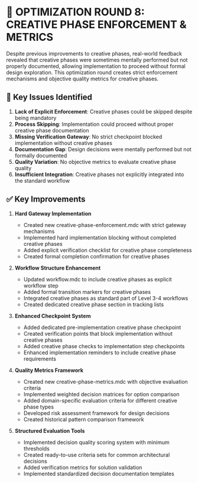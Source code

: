 # 🔄 OPTIMIZATION ROUND 8: CREATIVE PHASE ENFORCEMENT & METRICS

Despite previous improvements to creative phases, real-world feedback revealed that creative phases were sometimes mentally performed but not properly documented, allowing implementation to proceed without formal design exploration. This optimization round creates strict enforcement mechanisms and objective quality metrics for creative phases.

## 🚨 Key Issues Identified
1. **Lack of Explicit Enforcement**: Creative phases could be skipped despite being mandatory
2. **Process Skipping**: Implementation could proceed without proper creative phase documentation
3. **Missing Verification Gateway**: No strict checkpoint blocked implementation without creative phases
4. **Documentation Gap**: Design decisions were mentally performed but not formally documented
5. **Quality Variation**: No objective metrics to evaluate creative phase quality
6. **Insufficient Integration**: Creative phases not explicitly integrated into the standard workflow

## ✅ Key Improvements
1. **Hard Gateway Implementation**
   - Created new creative-phase-enforcement.mdc with strict gateway mechanisms
   - Implemented hard implementation blocking without completed creative phases
   - Added explicit verification checklist for creative phase completeness
   - Created formal completion confirmation for creative phases

2. **Workflow Structure Enhancement**
   - Updated workflow.mdc to include creative phases as explicit workflow step
   - Added formal transition markers for creative phases
   - Integrated creative phases as standard part of Level 3-4 workflows
   - Created dedicated creative phase section in tracking lists

3. **Enhanced Checkpoint System**
   - Added dedicated pre-implementation creative phase checkpoint
   - Created verification points that block implementation without creative phases
   - Added creative phase checks to implementation step checkpoints
   - Enhanced implementation reminders to include creative phase requirements

4. **Quality Metrics Framework**
   - Created new creative-phase-metrics.mdc with objective evaluation criteria
   - Implemented weighted decision matrices for option comparison
   - Added domain-specific evaluation criteria for different creative phase types
   - Developed risk assessment framework for design decisions
   - Created historical pattern comparison framework

5. **Structured Evaluation Tools**
   - Implemented decision quality scoring system with minimum thresholds
   - Created ready-to-use criteria sets for common architectural decisions
   - Added verification metrics for solution validation
   - Implemented standardized decision documentation templates 